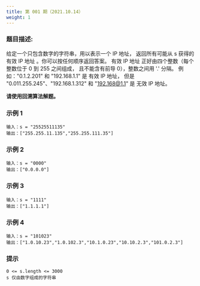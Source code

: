 ```yaml
---
title: 第 001 期（2021.10.14）
weight: 1
---
```


### 题目描述:

给定一个只包含数字的字符串，用以表示一个 IP 地址，
返回所有可能从 s 获得的 有效 IP 地址 。你可以按任何顺序返回答案。
有效 IP 地址 正好由四个整数（每个整数位于 0 到 255 之间组成，
且不能含有前导 0），整数之间用 '.' 分隔。
例如："0.1.2.201" 和 "192.168.1.1" 是 有效 IP 地址，
但是 "0.011.255.245"、"192.168.1.312" 和 "192.168@1.1" 是 无效 IP 地址。

**请使用回溯算法解题。**

### 示例 1

```
输入：s = "25525511135"
输出：["255.255.11.135","255.255.111.35"]
```

### 示例 2

```
输入：s = "0000"
输出：["0.0.0.0"]
```

### 示例 3

```
输入：s = "1111"
输出：["1.1.1.1"]
```

### 示例 4

```
输入：s = "101023"
输出：["1.0.10.23","1.0.102.3","10.1.0.23","10.10.2.3","101.0.2.3"]
```

### 提示

```
0 <= s.length <= 3000
s 仅由数字组成的字符串
```

